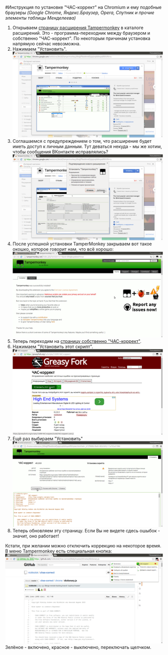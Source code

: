 #Инструкция по установке "ЧАС-коррект" на Chromium и ему подобные браузеры
*(Google Chrome, Яндекс.Браузер, Opera, Спутник и прочие элементы таблицы Менделеева)*

1. Открываем [страницу расширения Tampermonkey](https://chrome.google.com/webstore/detail/tampermonkey/dhdgffkkebhmkfjojejmpbldmpobfkfo?hl=ru) в каталоге расширений.
Это - программа-переходник между браузером и собственно "ЧАС-коррект". По некоторым причинам установка напрямую сейчас невозможна.
2. Нажимаем "Установить". 
![screenshot](chromium1.png)
3. Соглашаемся с предупреждением о том, что расширение будет иметь доступ к личным данным. Тут деваться некуда - мы же хотим, чтобы сообщения ВКонтакте исправлялись?
![screenshot](chromium2.png)
4. После успешной установки TamperMonkey закрываем вот такое окошко, которое говорит нам, что всё хорошо:
![screenshot](chromium3.png)
5. Теперь переходим на [страницу собственно "ЧАС-коррект"](https://greasyfork.org/ru/scripts/12690-ЧАС-коррект/).
6. Нажимаем "Установить этот скрипт".
![screenshot](chromium4.png)
7. Ещё раз выбираем "Установить"
![screenshot](chromium5.png)
8. Теперь обновляем эту страницу. Если Вы не видете сдесь ошыбок - значит, оно работает!

Кстати, при желании можно отключить коррекцию на некоторое время. В меню Tampermonkey есть специальная кнопка:
![screenshot](chromium6.png)
Зелёное - включено, красное - выключено, переключать щелчком.
